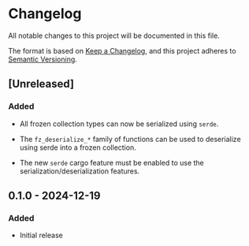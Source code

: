 # Changelog

All notable changes to this project will be documented in this file.

The format is based on [Keep a Changelog](https://keepachangelog.com/en/1.1.0/),
and this project adheres to [Semantic Versioning](https://semver.org/spec/v2.0.0.html).

## [Unreleased]

### Added

- All frozen collection types can now be serialized using `serde`.

- The `fz_deserialize_*` family of functions can be used to deserialize using serde
into a frozen collection.

- The new `serde` cargo feature must be enabled to use the serialization/deserialization features.

## 0.1.0 - 2024-12-19

### Added

- Initial release

